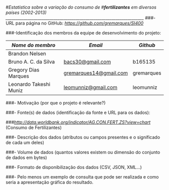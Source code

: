 #_Estatística sobre a variação do consumo de_
#_**fertilizantes** em diversos países (2002-2013)_
*_____________________________________________________________________*
###-URL para página no GitHub: _https://github.com/gremarques/SI400_

###-Identificação dos membros da equipe de desenvolvimento do projeto:

_Nome do membro_      |           _Email_          |  _Github_  | 
----------------------|----------------------------|------------|
Brandon Nelsen        |                            |            |
Bruno A. C. da Silva  |    bacs30@gmail.com        | b165135    |
Gregory Dias Marques  |    gremarques14@gmail.com  | gremarques |
Leonardo Takeshi Muniz|    leomunniz@gmail.com     | leomunniz  |

###- Motivação (por que o projeto é relevante?)

###- Fonte(s) de dados (identificação da fonte e URL para os dados): 
  
###_http://data.worldbank.org/indicator/AG.CON.FERT.ZS?view=chart_ (Consumo de Fertilizantes)

###- Descrição dos dados (atributos ou campos presentes e o significado de cada um deles)

###- Volume de dados (quantos valores existem ou dimensão do conjunto de dados em bytes)

###- Formato de disponibilização dos dados (CSV, JSON, XML...)

###- Pelo menos um exemplo de consulta que pode ser realizada e como seria a apresentação gráfica do resultado.
